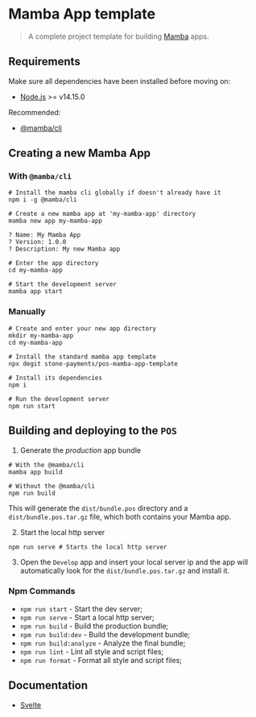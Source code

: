 # Mamba App template

> A complete project template for building [Mamba](https://github.com/stone-payments/pos-mamba-sdk-docs) apps.

## Requirements

Make sure all dependencies have been installed before moving on:

- [Node.js](http://nodejs.org/) >= v14.15.0

Recommended:

- [@mamba/cli](https://www.npmjs.com/package/@mamba/cli)

## Creating a new Mamba App

### With `@mamba/cli`

```shell
# Install the mamba cli globally if doesn't already have it
npm i -g @mamba/cli

# Create a new mamba app at 'my-mamba-app' directory
mamba new app my-mamba-app

? Name: My Mamba App
? Version: 1.0.0
? Description: My new Mamba app

# Enter the app directory
cd my-mamba-app

# Start the development server
mamba app start
```

### Manually

```shell
# Create and enter your new app directory
mkdir my-mamba-app
cd my-mamba-app

# Install the standard mamba app template
npx degit stone-payments/pos-mamba-app-template

# Install its dependencies
npm i

# Run the development server
npm run start
```

## Building and deploying to the `POS`

1. Generate the *production* app bundle

```shell
# With the @mamba/cli
mamba app build

# Without the @mamba/cli
npm run build
```

This will generate the `dist/bundle.pos` directory and a `dist/bundle.pos.tar.gz` file, which both contains your Mamba app.

2. Start the local http server

```shell
npm run serve # Starts the local http server
```

3. Open the `Develop` app and insert your local server ip and the app will automatically look for the `dist/bundle.pos.tar.gz` and install it.

### Npm Commands

- `npm run start` - Start the dev server;
- `npm run serve` - Start a local http server;
- `npm run build` - Build the production bundle;
- `npm run build:dev` - Build the development bundle;
- `npm run build:analyze` - Analyze the final bundle;
- `npm run lint` - Lint all style and script files;
- `npm run format` - Format all style and script files;

## Documentation

- [Svelte](https://svelte.dev/docs)

